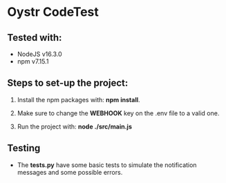 # Oystr CodeTest

## Tested with:

-   NodeJS v16.3.0
-   npm v7.15.1

## Steps to set-up the project:

1. Install the npm packages with: **npm install**.

2. Make sure to change the **WEBHOOK** key on the .env file to a valid one.

3. Run the project with: **node ./src/main.js**


## Testing

- The __tests.py__ have some basic tests to simulate the notification messages and some possible errors.
